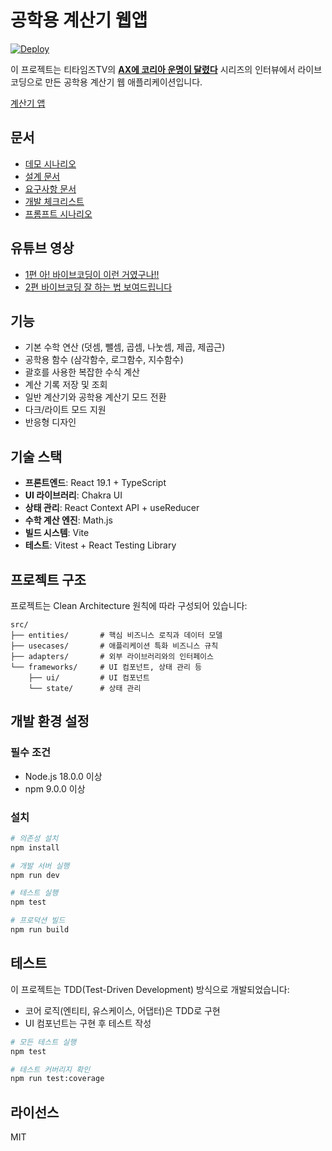 # 공학용 계산기 웹앱

[![Deploy](https://github.com/roboco-io/vibecoding-demo/actions/workflows/deploy.yml/badge.svg)](https://github.com/roboco-io/vibecoding-demo/actions/workflows/deploy.yml)

이 프로젝트는 티타임즈TV의 **[AX에 코리아 운명이 달렸다](https://www.youtube.com/watch?v=tTeCnBi6GPU&list=PL7d4-rFjtYdJ92huzIuksMynSBhA_FfMH)** 시리즈의 인터뷰에서 라이브 코딩으로 만든 공학용 계산기 웹 애플리케이션입니다.

[계산기 앱](https://roboco.io/vibecoding-demo/)

## 문서

- [데모 시나리오](docs/demo-scenario.md)
- [설계 문서](docs/design.md)
- [요구사항 문서](docs/requirements.md)
- [개발 체크리스트](docs/checklist.md)
- [프롬프트 시나리오](docs/chat.md)

## 유튜브 영상
- [1편 아! 바이브코딩이 이런 거였구나!!](https://www.youtube.com/watch?v=tTeCnBi6GPU)
- [2편 바이브코딩 잘 하는 법 보여드립니다](https://www.youtube.com/watch?v=Ak2SiHYekdA)

## 기능

- 기본 수학 연산 (덧셈, 뺄셈, 곱셈, 나눗셈, 제곱, 제곱근)
- 공학용 함수 (삼각함수, 로그함수, 지수함수)
- 괄호를 사용한 복잡한 수식 계산
- 계산 기록 저장 및 조회
- 일반 계산기와 공학용 계산기 모드 전환
- 다크/라이트 모드 지원
- 반응형 디자인

## 기술 스택

- **프론트엔드**: React 19.1 + TypeScript
- **UI 라이브러리**: Chakra UI
- **상태 관리**: React Context API + useReducer
- **수학 계산 엔진**: Math.js
- **빌드 시스템**: Vite
- **테스트**: Vitest + React Testing Library

## 프로젝트 구조

프로젝트는 Clean Architecture 원칙에 따라 구성되어 있습니다:

```
src/
├── entities/       # 핵심 비즈니스 로직과 데이터 모델
├── usecases/       # 애플리케이션 특화 비즈니스 규칙
├── adapters/       # 외부 라이브러리와의 인터페이스
└── frameworks/     # UI 컴포넌트, 상태 관리 등
    ├── ui/         # UI 컴포넌트
    └── state/      # 상태 관리
```

## 개발 환경 설정

### 필수 조건

- Node.js 18.0.0 이상
- npm 9.0.0 이상

### 설치

```bash
# 의존성 설치
npm install

# 개발 서버 실행
npm run dev

# 테스트 실행
npm test

# 프로덕션 빌드
npm run build
```

## 테스트

이 프로젝트는 TDD(Test-Driven Development) 방식으로 개발되었습니다:

- 코어 로직(엔티티, 유스케이스, 어댑터)은 TDD로 구현
- UI 컴포넌트는 구현 후 테스트 작성

```bash
# 모든 테스트 실행
npm test

# 테스트 커버리지 확인
npm run test:coverage
```

## 라이선스

MIT


